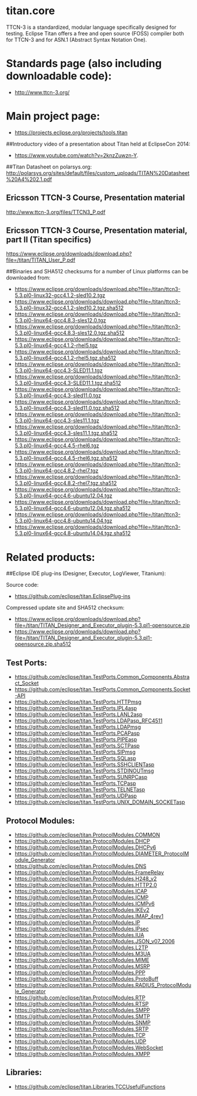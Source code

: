 # titan.core

TTCN-3 is a standardized, modular language specifically designed for testing. 
Eclipse Titan offers a free and open source (FOSS) compiler both for TTCN-3 and for 
ASN.1 (Abstract Syntax Notation One).

# Standards page (also including downloadable code):

* http://www.ttcn-3.org/

# Main project page:

* https://projects.eclipse.org/projects/tools.titan

##Introductory video of a presentation about Titan held at EclipseCon 2014: 
* https://www.youtube.com/watch?v=2knzZuwzn-Y.

##Titan Datasheet on polarsys.org:
http://polarsys.org/sites/default/files/custom_uploads/TITAN%20Datasheet%20A4%202.1.pdf

## Ericsson TTCN-3 Course, Presentation material
http://www.ttcn-3.org/files/TTCN3_P.pdf

## Ericsson TTCN-3 Course, Presentation material, part II (Titan specifics)
https://www.eclipse.org/downloads/download.php?file=/titan/TITAN_User_P.pdf

##Binaries and SHA512 checksums for a number of Linux platforms can be downloaded from:


* https://www.eclipse.org/downloads/download.php?file=/titan/ttcn3-5.3.pl0-linux32-gcc4.1.2-sled10.2.tgz
* https://www.eclipse.org/downloads/download.php?file=/titan/ttcn3-5.3.pl0-linux32-gcc4.1.2-sled10.2.tgz.sha512
* https://www.eclipse.org/downloads/download.php?file=/titan/ttcn3-5.3.pl0-linux64-gcc4.8.3-sles12.0.tgz
* https://www.eclipse.org/downloads/download.php?file=/titan/ttcn3-5.3.pl0-linux64-gcc4.8.3-sles12.0.tgz.sha512
* https://www.eclipse.org/downloads/download.php?file=/titan/ttcn3-5.3.pl0-linux64-gcc4.1.2-rhel5.tgz
* https://www.eclipse.org/downloads/download.php?file=/titan/ttcn3-5.3.pl0-linux64-gcc4.1.2-rhel5.tgz.sha512
* https://www.eclipse.org/downloads/download.php?file=/titan/ttcn3-5.3.pl0-linux64-gcc4.3-SLED11.1.tgz
* https://www.eclipse.org/downloads/download.php?file=/titan/ttcn3-5.3.pl0-linux64-gcc4.3-SLED11.1.tgz.sha512
* https://www.eclipse.org/downloads/download.php?file=/titan/ttcn3-5.3.pl0-linux64-gcc4.3-sled11.0.tgz
* https://www.eclipse.org/downloads/download.php?file=/titan/ttcn3-5.3.pl0-linux64-gcc4.3-sled11.0.tgz.sha512
* https://www.eclipse.org/downloads/download.php?file=/titan/ttcn3-5.3.pl0-linux64-gcc4.3-sles11.1.tgz
* https://www.eclipse.org/downloads/download.php?file=/titan/ttcn3-5.3.pl0-linux64-gcc4.3-sles11.1.tgz.sha512
* https://www.eclipse.org/downloads/download.php?file=/titan/ttcn3-5.3.pl0-linux64-gcc4.4.5-rhel6.tgz
* https://www.eclipse.org/downloads/download.php?file=/titan/ttcn3-5.3.pl0-linux64-gcc4.4.5-rhel6.tgz.sha512
* https://www.eclipse.org/downloads/download.php?file=/titan/ttcn3-5.3.pl0-linux64-gcc4.8.2-rhel7.tgz
* https://www.eclipse.org/downloads/download.php?file=/titan/ttcn3-5.3.pl0-linux64-gcc4.8.2-rhel7.tgz.sha512
* https://www.eclipse.org/downloads/download.php?file=/titan/ttcn3-5.3.pl0-linux64-gcc4.6-ubuntu12.04.tgz
* https://www.eclipse.org/downloads/download.php?file=/titan/ttcn3-5.3.pl0-linux64-gcc4.6-ubuntu12.04.tgz.sha512
* https://www.eclipse.org/downloads/download.php?file=/titan/ttcn3-5.3.pl0-linux64-gcc4.8-ubuntu14.04.tgz
* https://www.eclipse.org/downloads/download.php?file=/titan/ttcn3-5.3.pl0-linux64-gcc4.8-ubuntu14.04.tgz.sha512


# Related products:

##Eclipse IDE plug-ins (Designer, Executor, LogViewer, Titanium):

Source code:

* https://github.com/eclipse/titan.EclipsePlug-ins

Compressed update site and SHA512 checksum:

* https://www.eclipse.org/downloads/download.php?file=/titan/TITAN_Designer_and_Executor_plugin-5.3.pl1-opensource.zip
* https://www.eclipse.org/downloads/download.php?file=/titan/TITAN_Designer_and_Executor_plugin-5.3.pl1-opensource.zip.sha512
 
## Test Ports:
 
* https://github.com/eclipse/titan.TestPorts.Common_Components.Abstract_Socket
* https://github.com/eclipse/titan.TestPorts.Common_Components.Socket-API
* https://github.com/eclipse/titan.TestPorts.HTTPmsg
* https://github.com/eclipse/titan.TestPorts.IPL4asp
* https://github.com/eclipse/titan.TestPorts.LANL2asp
* https://github.com/eclipse/titan.TestPorts.LDAPasp_RFC4511
* https://github.com/eclipse/titan.TestPorts.LDAPmsg
* https://github.com/eclipse/titan.TestPorts.PCAPasp
* https://github.com/eclipse/titan.TestPorts.PIPEasp
* https://github.com/eclipse/titan.TestPorts.SCTPasp
* https://github.com/eclipse/titan.TestPorts.SIPmsg
* https://github.com/eclipse/titan.TestPorts.SQLasp
* https://github.com/eclipse/titan.TestPorts.SSHCLIENTasp
* https://github.com/eclipse/titan.TestPorts.STDINOUTmsg
* https://github.com/eclipse/titan.TestPorts.SUNRPCasp
* https://github.com/eclipse/titan.TestPorts.TCPasp
* https://github.com/eclipse/titan.TestPorts.TELNETasp
* https://github.com/eclipse/titan.TestPorts.UDPasp
* https://github.com/eclipse/titan.TestPorts.UNIX_DOMAIN_SOCKETasp
 
 
## Protocol Modules:
 
* https://github.com/eclipse/titan.ProtocolModules.COMMON  
* https://github.com/eclipse/titan.ProtocolModules.DHCP
* https://github.com/eclipse/titan.ProtocolModules.DHCPv6
* https://github.com/eclipse/titan.ProtocolModules.DIAMETER_ProtocolModule_Generator
* https://github.com/eclipse/titan.ProtocolModules.DNS
* https://github.com/eclipse/titan.ProtocolModules.FrameRelay
* https://github.com/eclipse/titan.ProtocolModules.H248_v2
* https://github.com/eclipse/titan.ProtocolModules.HTTP2.0
* https://github.com/eclipse/titan.ProtocolModules.ICAP
* https://github.com/eclipse/titan.ProtocolModules.ICMP
* https://github.com/eclipse/titan.ProtocolModules.ICMPv6
* https://github.com/eclipse/titan.ProtocolModules.IKEv2
* https://github.com/eclipse/titan.ProtocolModules.IMAP_4rev1
* https://github.com/eclipse/titan.ProtocolModules.IP
* https://github.com/eclipse/titan.ProtocolModules.IPsec
* https://github.com/eclipse/titan.ProtocolModules.IUA
* https://github.com/eclipse/titan.ProtocolModules.JSON_v07_2006
* https://github.com/eclipse/titan.ProtocolModules.L2TP
* https://github.com/eclipse/titan.ProtocolModules.M3UA
* https://github.com/eclipse/titan.ProtocolModules.MIME
* https://github.com/eclipse/titan.ProtocolModules.MSRP
* https://github.com/eclipse/titan.ProtocolModules.PPP
* https://github.com/eclipse/titan.ProtocolModules.ProtoBuff
* https://github.com/eclipse/titan.ProtocolModules.RADIUS_ProtocolModule_Generator
* https://github.com/eclipse/titan.ProtocolModules.RTP
* https://github.com/eclipse/titan.ProtocolModules.RTSP
* https://github.com/eclipse/titan.ProtocolModules.SMPP
* https://github.com/eclipse/titan.ProtocolModules.SMTP
* https://github.com/eclipse/titan.ProtocolModules.SNMP
* https://github.com/eclipse/titan.ProtocolModules.SRTP
* https://github.com/eclipse/titan.ProtocolModules.TCP
* https://github.com/eclipse/titan.ProtocolModules.UDP
* https://github.com/eclipse/titan.ProtocolModules.WebSocket
* https://github.com/eclipse/titan.ProtocolModules.XMPP

## Libraries:

* https://github.com/eclipse/titan.Libraries.TCCUsefulFunctions

 
